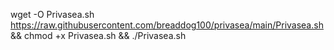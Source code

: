 wget -O Privasea.sh https://raw.githubusercontent.com/breaddog100/privasea/main/Privasea.sh && chmod +x Privasea.sh && ./Privasea.sh

